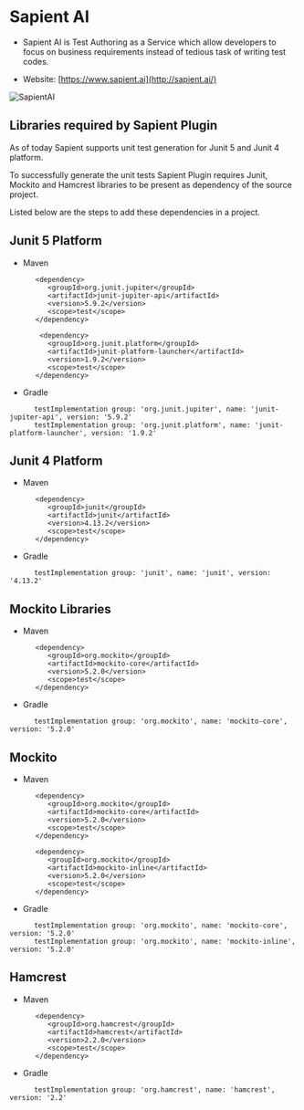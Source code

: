 # Sapient AI

- Sapient AI is Test Authoring as a Service which allow developers to focus on business requirements instead of tedious task of writing test codes.   

- Website: [https://www.sapient.ai](http://sapient.ai/)

<img alt="SapientAI" src="https://storage.googleapis.com/sapient-images/Sapient%20with%20wordmark%20-%20azure%20oxfordblue.png">



## Libraries required by Sapient Plugin

As of today Sapient supports unit test generation for Junit 5 and Junit 4 platform.

To successfully generate the unit tests Sapient Plugin requires Junit, Mockito and Hamcrest libraries to be present as dependency of the source project.

Listed below are the steps to add these dependencies in a project.


## Junit 5 Platform

- Maven 
   
   ```
      <dependency>
         <groupId>org.junit.jupiter</groupId>
         <artifactId>junit-jupiter-api</artifactId>
         <version>5.9.2</version>
         <scope>test</scope>
      </dependency>
      
       <dependency>
         <groupId>org.junit.platform</groupId>
         <artifactId>junit-platform-launcher</artifactId>
         <version>1.9.2</version>
         <scope>test</scope>
      </dependency>
  ```
  
- Gradle

 ``` 
       testImplementation group: 'org.junit.jupiter', name: 'junit-jupiter-api', version: '5.9.2'
       testImplementation group: 'org.junit.platform', name: 'junit-platform-launcher', version: '1.9.2'
 ```
 
 
## Junit 4 Platform

- Maven 
   
   ```
      <dependency>
         <groupId>junit</groupId>
         <artifactId>junit</artifactId>
         <version>4.13.2</version>
         <scope>test</scope>
      </dependency>
  ```
  
- Gradle

 ``` 
       testImplementation group: 'junit', name: 'junit', version: '4.13.2'
 ```
 
 
 ## Mockito Libraries

- Maven 
   
   ```
      <dependency>
         <groupId>org.mockito</groupId>
         <artifactId>mockito-core</artifactId>
         <version>5.2.0</version>
         <scope>test</scope>
      </dependency>
  ```
  
- Gradle

 ``` 
       testImplementation group: 'org.mockito', name: 'mockito-core', version: '5.2.0'
 ```
 
 
 ## Mockito  

- Maven 
   
   ```
      <dependency>
         <groupId>org.mockito</groupId>
         <artifactId>mockito-core</artifactId>
         <version>5.2.0</version>
         <scope>test</scope>
      </dependency>
      
      <dependency>
         <groupId>org.mockito</groupId>
         <artifactId>mockito-inline</artifactId>
         <version>5.2.0</version>
         <scope>test</scope>
      </dependency>
  ```
  
- Gradle

 ``` 
       testImplementation group: 'org.mockito', name: 'mockito-core', version: '5.2.0'
       testImplementation group: 'org.mockito', name: 'mockito-inline', version: '5.2.0'
 ```
 
 ## Hamcrest  

- Maven 
   
   ```
      <dependency>
         <groupId>org.hamcrest</groupId>
         <artifactId>hamcrest</artifactId>
         <version>2.2.0</version>
         <scope>test</scope>
      </dependency>
  ```
  
- Gradle

 ``` 
       testImplementation group: 'org.hamcrest', name: 'hamcrest', version: '2.2'
 ```
 
 
